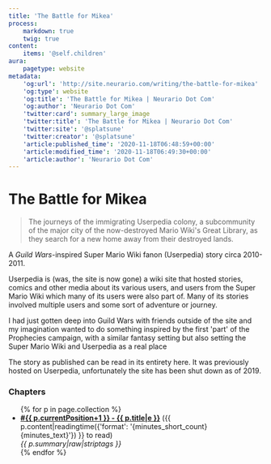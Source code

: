 ```yaml
---
title: 'The Battle for Mikea'
process:
    markdown: true
    twig: true
content:
    items: '@self.children'
aura:
    pagetype: website
metadata:
    'og:url': 'http://site.neurario.com/writing/the-battle-for-mikea'
    'og:type': website
    'og:title': 'The Battle for Mikea | Neurario Dot Com'
    'og:author': 'Neurario Dot Com'
    'twitter:card': summary_large_image
    'twitter:title': 'The Battle for Mikea | Neurario Dot Com'
    'twitter:site': '@splatsune'
    'twitter:creator': '@splatsune'
    'article:published_time': '2020-11-18T06:48:59+00:00'
    'article:modified_time': '2020-11-18T06:49:30+00:00'
    'article:author': 'Neurario Dot Com'
---
```


# The Battle for Mikea

>The journeys of the immigrating Userpedia colony, a subcommunity of the major city of the now-destroyed Mario Wiki's Great Library, as they search for a new home away from their destroyed lands.

A *Guild Wars*-inspired Super Mario Wiki fanon (Userpedia) story circa 2010-2011.

Userpedia is (was, the site is now gone) a wiki site that hosted stories, comics and other media about its various users, and users from the Super Mario Wiki which many of its users were also part of. Many of its stories involved multiple users and some sort of adventure or journey.

I had just gotten deep into Guild Wars with friends outside of the site and my imagination wanted to do something inspired by the first 'part' of the Prophecies campaign, with a similar fantasy setting but also setting the Super Mario Wiki and Userpedia as a real place

The story as published can be read in its entirety here. It was previously hosted on Userpedia, unfortunately the site has been shut down as of 2019.

### Chapters

<ul>
{% for p in page.collection %}
    <li><strong><a href="{{ p.url|e }}">#{{ p.currentPosition+1 }} - {{ p.title|e }}</a></strong>
        ({{ p.content|readingtime({'format': '{minutes_short_count} {minutes_text}'}) }} to read)<br />
        <em>{{ p.summary|raw|striptags }}</em>
    </li>
{% endfor %}
</ul>